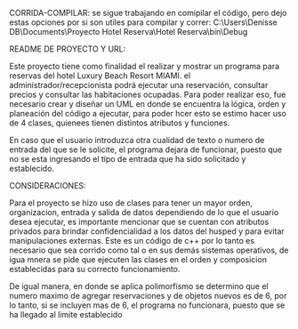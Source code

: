 CORRIDA-COMPILAR: se sigue trabajando en comipilar el código, pero dejo estas opciones por si son utiles para compilar y correr: C:\Users\Denisse DB\Documents\Proyecto Hotel Reserva\Hotel Reserva\bin\Debug


README DE PROYECTO Y URL:

Este proyecto tiene como finalidad el realizar y mostrar un programa para reservas del hotel Luxury Beach Resort MIAMI. el administrador/recepcionista podrá ejecutar una reservación, consultar precios y consultar las habitaciones ocupadas. 
Para poder realizar eso, fue necesario crear y diseñar un UML en donde se encuentra la lógica, orden y planeación del código a ejecutar, para poder hcer esto se estimo hacer uso de 4 clases, quienees tienen distintos atributos y funciones.  

En caso que el usuario introduzca otra cualidad de texto o numero de entrada del que se le solicite, el programa dejara de funcionar, puesto que no se esta ingresando el tipo de entrada que ha sido solicitado y establecido.

CONSIDERACIONES:

Para el proyecto se hizo uso de clases para tener un mayor orden, organizacion, entrada y salida de datos dependiendo de lo que el usuario desea ejecutar, es importante mencionar que se cuentan con atributos privados para brindar confidencialidad a los datos del husped y para evitar manipulaciones externas.
Este es un código de c++ por lo tanto es necesario que sea corrido como tal o en sus demás sistemas operativos, de igua mnera se pide que ejecuten las clases en el orden y composicion establecidas para su correcto funcionamiento.

De igual manera, en donde se aplica polimorfismo se determino que el numero maximo de agregar reservaciones y de objetos nuevos es de 6, por lo tanto, si se incluyen mas de 6, el programa no funcionara, puesto que se ha llegado al limite establecido
